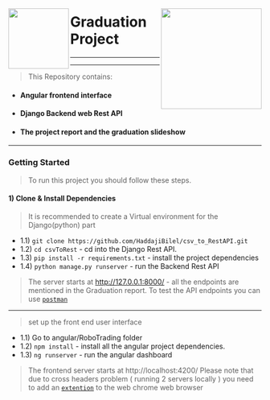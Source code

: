 <a href="http://www.eniso.rnu.tn/fr/"><img align="left" src="https://upload.wikimedia.org/wikipedia/commons/thumb/d/df/Logo_ENISo%2C_Tunisie.svg/450px-Logo_ENISo%2C_Tunisie.svg.png" width="120px"></a>
<a href="http://www.intelligencia-it.com/"><img align="right" src="http://www.intelligencia-it.com/images/INTG/Logos/INTG_Small.png" width="200px"></a>
---
# Graduation Project
---
---
>This Repository contains:
- #### Angular frontend interface
- #### Django Backend web Rest API
- #### The project report and the graduation slideshow

---
### Getting Started

> To run this project you should follow these steps.

#### 1) Clone & Install Dependencies
> It is recommended to create a Virtual environment for the Django(python) part
- 1.1) `git clone https://github.com/HaddajiBilel/csv_to_RestAPI.git`
- 1.2) `cd csvToRest` - cd into the Django Rest API.
- 1.3) `pip install -r requirements.txt` - install the project dependencies 
- 1.4) `python manage.py runserver` - run the Backend Rest API 
> The server starts at http://127.0.0.1:8000/ - all the endpoints are mentioned in the Graduation report.
> To test the API endpoints you can use [`postman`](https://www.postman.com/) 

---
> set up the front end user interface
- 1.1) Go to angular/RoboTrading folder 
- 1.2) `npm install` - install all the angular project dependencies.
- 1.3) `ng runserver` - run the angular dashboard
> The frontend server starts at http://localhost:4200/
> Please note that due to cross headers problem ( running 2 servers locally ) you need to add an [`extention`](https://chrome.google.com/webstore/detail/moesif-origin-cors-change/digfbfaphojjndkpccljibejjbppifbc?hl=en) to the web chrome web browser 
